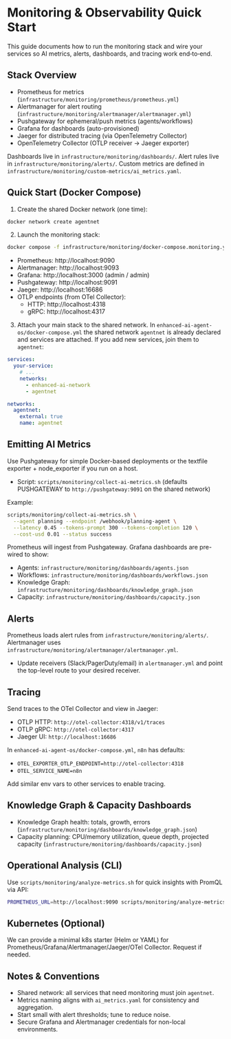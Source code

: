 # Monitoring & Observability Quick Start

This guide documents how to run the monitoring stack and wire your services so AI metrics, alerts, dashboards, and tracing work end‑to‑end.

## Stack Overview

- Prometheus for metrics (`infrastructure/monitoring/prometheus/prometheus.yml`)
- Alertmanager for alert routing (`infrastructure/monitoring/alertmanager/alertmanager.yml`)
- Pushgateway for ephemeral/push metrics (agents/workflows)
- Grafana for dashboards (auto-provisioned)
- Jaeger for distributed tracing (via OpenTelemetry Collector)
- OpenTelemetry Collector (OTLP receiver -> Jaeger exporter)

Dashboards live in `infrastructure/monitoring/dashboards/`.
Alert rules live in `infrastructure/monitoring/alerts/`.
Custom metrics are defined in `infrastructure/monitoring/custom-metrics/ai_metrics.yaml`.

## Quick Start (Docker Compose)

1) Create the shared Docker network (one time):

```bash
docker network create agentnet
```

2) Launch the monitoring stack:

```bash
docker compose -f infrastructure/monitoring/docker-compose.monitoring.yml up -d
```

- Prometheus: http://localhost:9090
- Alertmanager: http://localhost:9093
- Grafana: http://localhost:3000 (admin / admin)
- Pushgateway: http://localhost:9091
- Jaeger: http://localhost:16686
- OTLP endpoints (from OTel Collector):
  - HTTP: http://localhost:4318
  - gRPC: http://localhost:4317

3) Attach your main stack to the shared network.
In `enhanced-ai-agent-os/docker-compose.yml` the shared network `agentnet` is already declared and services are attached. If you add new services, join them to `agentnet`:

```yaml
services:
  your-service:
    # ...
    networks:
      - enhanced-ai-network
      - agentnet

networks:
  agentnet:
    external: true
    name: agentnet
```

## Emitting AI Metrics

Use Pushgateway for simple Docker-based deployments or the textfile exporter + node_exporter if you run on a host.

- Script: `scripts/monitoring/collect-ai-metrics.sh` (defaults PUSHGATEWAY to `http://pushgateway:9091` on the shared network)

Example:

```bash
scripts/monitoring/collect-ai-metrics.sh \
  --agent planning --endpoint /webhook/planning-agent \
  --latency 0.45 --tokens-prompt 300 --tokens-completion 120 \
  --cost-usd 0.01 --status success
```

Prometheus will ingest from Pushgateway. Grafana dashboards are pre-wired to show:
- Agents: `infrastructure/monitoring/dashboards/agents.json`
- Workflows: `infrastructure/monitoring/dashboards/workflows.json`
- Knowledge Graph: `infrastructure/monitoring/dashboards/knowledge_graph.json`
- Capacity: `infrastructure/monitoring/dashboards/capacity.json`

## Alerts

Prometheus loads alert rules from `infrastructure/monitoring/alerts/`. Alertmanager uses `infrastructure/monitoring/alertmanager/alertmanager.yml`.

- Update receivers (Slack/PagerDuty/email) in `alertmanager.yml` and point the top-level route to your desired receiver.

## Tracing

Send traces to the OTel Collector and view in Jaeger:
- OTLP HTTP: `http://otel-collector:4318/v1/traces`
- OTLP gRPC: `http://otel-collector:4317`
- Jaeger UI: `http://localhost:16686`

In `enhanced-ai-agent-os/docker-compose.yml`, `n8n` has defaults:
- `OTEL_EXPORTER_OTLP_ENDPOINT=http://otel-collector:4318`
- `OTEL_SERVICE_NAME=n8n`

Add similar env vars to other services to enable tracing.

## Knowledge Graph & Capacity Dashboards

- Knowledge Graph health: totals, growth, errors (`infrastructure/monitoring/dashboards/knowledge_graph.json`)
- Capacity planning: CPU/memory utilization, queue depth, projected capacity
  (`infrastructure/monitoring/dashboards/capacity.json`)

## Operational Analysis (CLI)

Use `scripts/monitoring/analyze-metrics.sh` for quick insights with PromQL via API:

```bash
PROMETHEUS_URL=http://localhost:9090 scripts/monitoring/analyze-metrics.sh
```

## Kubernetes (Optional)

We can provide a minimal k8s starter (Helm or YAML) for Prometheus/Grafana/Alertmanager/Jaeger/OTel Collector. Request if needed.

## Notes & Conventions

- Shared network: all services that need monitoring must join `agentnet`.
- Metrics naming aligns with `ai_metrics.yaml` for consistency and aggregation.
- Start small with alert thresholds; tune to reduce noise.
- Secure Grafana and Alertmanager credentials for non-local environments.
